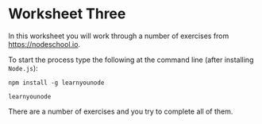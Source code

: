 # Worksheet Three

In this worksheet you will work through a number of exercises from <https://nodeschool.io>.

To start the process type the following at the command line (after installing `Node.js`):

```
npm install -g learnyounode

learnyounode
```

There are a number of exercises and you try to complete all of them.
